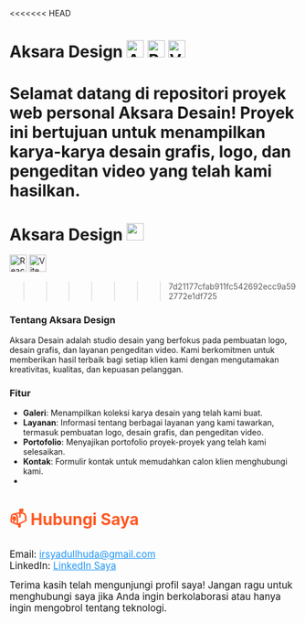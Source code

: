 <<<<<<< HEAD
# Aksara Design <img src="project_aksara_web\projectaksara\src\assets\img\readmelogo.png" width="30" height="30" alt="Aksara Logo" /> <img src="https://cdn.jsdelivr.net/gh/devicons/devicon/icons/react/react-original.svg" width="30" height="30" alt="React" /> <img src="https://vitejs.dev/logo.svg" width="30" height="30" alt="Vite" />

Selamat datang di repositori proyek web personal Aksara Desain! Proyek ini bertujuan untuk menampilkan karya-karya desain grafis, logo, dan pengeditan video yang telah kami hasilkan.
=======
# Aksara Design <img src="project_aksara_web\projectaksara\src\assets\img\readmelogo.png" width="30" height="30" alt="readmelogo.png" /> <br>
<img src="https://cdn.jsdelivr.net/gh/devicons/devicon/icons/react/react-original.svg" width="30" height="30" alt="React" /> <img src="https://vitejs.dev/logo.svg" width="30" height="30" alt="Vite" />
>>>>>>> 7d21177cfab911fc542692ecc9a592772e1df725

### Tentang Aksara Design

Aksara Desain adalah studio desain yang berfokus pada pembuatan logo, desain grafis, dan layanan pengeditan video. Kami berkomitmen untuk memberikan hasil terbaik bagi setiap klien kami dengan mengutamakan kreativitas, kualitas, dan kepuasan pelanggan.

### Fitur
- **Galeri**: Menampilkan koleksi karya desain yang telah kami buat.
- **Layanan**: Informasi tentang berbagai layanan yang kami tawarkan, termasuk pembuatan logo, desain grafis, dan pengeditan video.
- **Portofolio**: Menyajikan portofolio proyek-proyek yang telah kami selesaikan.
- **Kontak**: Formulir kontak untuk memudahkan calon klien menghubungi kami.
- 
<div>
<h2 style="font-size: 2em; color: #FF5722;">📫 Hubungi Saya</h2>
  <ul style="list-style-type: none; padding: 0;">
    <li style="font-size: 1.2em;">Email: <a href="mailto:irsyadullhuda@gmail.com" style="color: #2196F3;">irsyadullhuda@gmail.com</a></li>
    <li style="font-size: 1.2em;">LinkedIn: <a href="https://www.linkedin.com/in/irsyadul-huda" style="color: #2196F3;">LinkedIn Saya</a></li>
  </ul>

  <p style="font-size: 1.2em; max-width: 600px; margin: auto;">Terima kasih telah mengunjungi profil saya! Jangan ragu untuk menghubungi saya jika Anda ingin berkolaborasi atau hanya ingin mengobrol tentang teknologi.</p>
</div>
